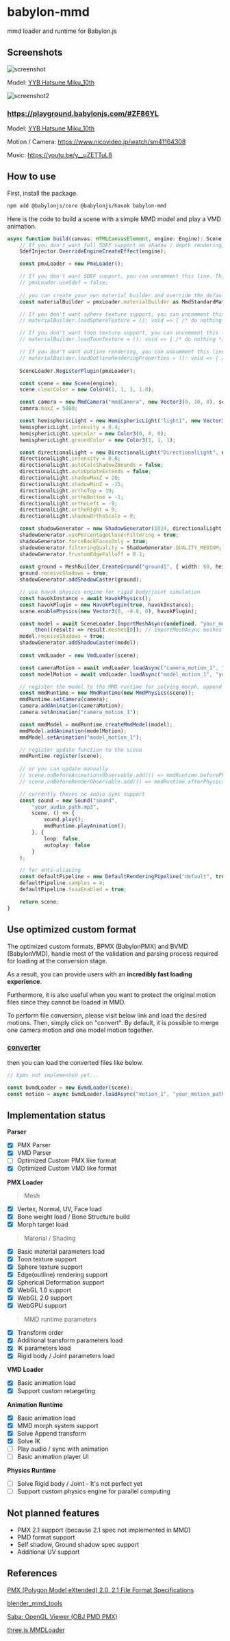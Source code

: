 # babylon-mmd

mmd loader and runtime for Babylon.js

## Screenshots

![screenshot](./docs/fig1.png)

Model: [YYB Hatsune Miku_10th](https://www.deviantart.com/sanmuyyb/art/YYB-Hatsune-Miku-10th-DL-702119716)

![screenshot2](./docs/fig2.png)

### https://playground.babylonjs.com/#ZF86YL

Model: [YYB Hatsune Miku_10th](https://www.deviantart.com/sanmuyyb/art/YYB-Hatsune-Miku-10th-DL-702119716)

Motion / Camera: https://www.nicovideo.jp/watch/sm41164308

Music: https://youtu.be/y__uZETTuL8

## How to use

First, install the package.
```bash
npm add @babylonjs/core @babylonjs/havok babylon-mmd
```

Here is the code to build a scene with a simple MMD model and play a VMD animation.
```typescript
async function build(canvas: HTMLCanvasElement, engine: Engine): Scene {
    // If you don't want full SDEF support on shadow / depth rendering, you can comment out this line as well. While using SDEF can provide similar results to MMD, it comes with a higher cost.
    SdefInjector.OverrideEngineCreateEffect(engine);

    const pmxLoader = new PmxLoader();

    // If you don't want SDEF support, you can uncomment this line. This can save some performance.
    // pmxLoader.useSdef = false;
    
    // you can create your own material builder and override the default one for custom shading
    const materialBuilder = pmxLoader.materialBuilder as MmdStandardMaterialBuilder;

    // If you don't want sphere texture support, you can uncomment this line. This can save some performance.
    // materialBuilder.loadSphereTexture = (): void => { /* do nothing */ };

    // If you don't want toon texture support, you can uncomment this line. This can save some performance.
    // materialBuilder.loadToonTexture = (): void => { /* do nothing */ };

    // If you don't want outline rendering, you can uncomment this line. This rendering operation can be quite expensive.
    // materialBuilder.loadOutlineRenderingProperties = (): void => { /* do nothing */ };
    
    SceneLoader.RegisterPlugin(pmxLoader);

    const scene = new Scene(engine);
    scene.clearColor = new Color4(1, 1, 1, 1.0);

    const camera = new MmdCamera("mmdCamera", new Vector3(0, 10, 0), scene);
    camera.maxZ = 5000;

    const hemisphericLight = new HemisphericLight("light1", new Vector3(0, 1, 0), scene);
    hemisphericLight.intensity = 0.4;
    hemisphericLight.specular = new Color3(0, 0, 0);
    hemisphericLight.groundColor = new Color3(1, 1, 1);

    const directionalLight = new DirectionalLight("DirectionalLight", new Vector3(0.5, -1, 1), scene);
    directionalLight.intensity = 0.8;
    directionalLight.autoCalcShadowZBounds = false;
    directionalLight.autoUpdateExtends = false;
    directionalLight.shadowMaxZ = 20;
    directionalLight.shadowMinZ = -15;
    directionalLight.orthoTop = 19;
    directionalLight.orthoBottom = -1;
    directionalLight.orthoLeft = -9;
    directionalLight.orthoRight = 9;
    directionalLight.shadowOrthoScale = 0;

    const shadowGenerator = new ShadowGenerator(1024, directionalLight, true, camera);
    shadowGenerator.usePercentageCloserFiltering = true;
    shadowGenerator.forceBackFacesOnly = true;
    shadowGenerator.filteringQuality = ShadowGenerator.QUALITY_MEDIUM;
    shadowGenerator.frustumEdgeFalloff = 0.1;
    
    const ground = MeshBuilder.CreateGround("ground1", { width: 60, height: 60, subdivisions: 2, updatable: false }, scene);
    ground.receiveShadows = true;
    shadowGenerator.addShadowCaster(ground);

    // use havok physics engine for rigid body/joint simulation
    const havokInstance = await HavokPhysics();
    const havokPlugin = new HavokPlugin(true, havokInstance);
    scene.enablePhysics(new Vector3(0, -9.8, 0), havokPlugin);

    const model = await SceneLoader.ImportMeshAsync(undefined, "your_model_path.pmx", undefined, scene)
        .then((result) => result.meshes[0]); // importMeshAsync meshes always have length 1
    model.receiveShadows = true;
    shadowGenerator.addShadowCaster(model);
    
    const vmdLoader = new VmdLoader(scene);

    const cameraMotion = await vmdLoader.loadAsync("camera_motion_1", "your_camera_motion_path.vmd");
    const modelMotion = await vmdLoader.loadAsync("model_motion_1", "your_model_motion_path.vmd");

    // register the model to the MMD runtime for solving morph, append transform, IK, animation, physics
    const mmdRuntime = new MmdRuntime(new MmdPhysics(scene));
    mmdRuntime.setCamera(camera);
    camera.addAnimation(cameraMotion);
    camera.setAnimation("camera_motion_1");

    const mmdModel = mmdRuntime.createMmdModel(model);
    mmdModel.addAnimation(modelMotion);
    mmdModel.setAnimation("model_motion_1");

    // register update function to the scene
    mmdRuntime.register(scene);
    
    // or you can update manually
    // scene.onBeforeAnimationsObservable.add(() => mmdRuntime.beforePhysics());
    // scene.onBeforeRenderObservable.add(() => mmdRuntime.afterPhysics());

    // currently theres no audio sync support
    const sound = new Sound("sound",
        "your_audio_path.mp3",
        scene, () => {
            sound.play();
            mmdRuntime.playAnimation();
        }, {
            loop: false,
            autoplay: false
        }
    );

    // for anti-aliasing
    const defaultPipeline = new DefaultRenderingPipeline("default", true, scene, [camera]);
    defaultPipeline.samples = 4;
    defaultPipeline.fxaaEnabled = true;

    return scene;
}
```

## Use optimized custom format

The optimized custom formats, BPMX (BabylonPMX) and BVMD (BabylonVMD), handle most of the validation and parsing process required for loading at the conversion stage.

As a result, you can provide users with an **incredibly fast loading experience**.

Furthermore, it is also useful when you want to protect the original motion files since they cannot be loaded in MMD.

To perform file conversion, please visit below link and load the desired motions. Then, simply click on "convert". By default, it is possible to merge one camera motion and one model motion together.

### [converter](https://noname0310.github.io/babylon-mmd/converter)

then you can load the converted files like below.

```typescript
// bpmx not implemented yet...

const bvmdLoader = new BvmdLoader(scene);
const motion = async bvmdLoader.loadAsync("motion_1", "your_motion_path.bvmd");
```

## Implementation status

**Parser**

- [x] PMX Parser
- [x] VMD Parser
- [ ] Optimized Custom PMX like format
- [x] Optimized Custom VMD like format

**PMX Loader**

> Mesh
- [x] Vertex, Normal, UV, Face load
- [x] Bone weight load / Bone Structure build
- [x] Morph target load

> Material / Shading
- [x] Basic material parameters load
- [x] Toon texture support
- [x] Sphere texture support
- [x] Edge(outline) rendering support
- [x] Spherical Deformation support
- [x] WebGL 1.0 support
- [x] WebGL 2.0 support
- [x] WebGPU support

> MMD runtime parameters
- [x] Transform order
- [x] Additional transform parameters load
- [x] IK parameters load
- [x] Rigid body / Joint parameters load

**VMD Loader**

- [x] Basic animation load
- [x] Support custom retargeting

**Animation Runtime**

- [x] Basic animation load
- [x] MMD morph system support
- [x] Solve Append transform
- [x] Solve IK
- [ ] Play audio / sync with animation
- [ ] Basic animation player UI

**Physics Runtime**

- [ ] Solve Rigid body / Joint - It's not perfect yet
- [ ] Support custom physics engine for parallel computing

## Not planned features

- PMX 2.1 support (because 2.1 spec not implemented in MMD)
- PMD format support
- Self shadow, Ground shadow spec support
- Additional UV support

## References

[PMX (Polygon Model eXtended) 2.0, 2.1 File Format Specifications](https://gist.github.com/felixjones/f8a06bd48f9da9a4539f)

[blender_mmd_tools](https://github.com/powroupi/blender_mmd_tools)

[Saba: OpenGL Viewer (OBJ PMD PMX)](https://github.com/benikabocha/saba)

[three.js MMDLoader](https://threejs.org/docs/#examples/en/loaders/MMDLoader)

